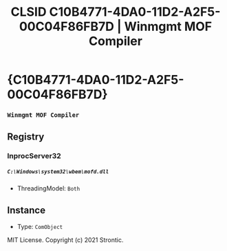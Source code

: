 ﻿---
title: "CLSID C10B4771-4DA0-11D2-A2F5-00C04F86FB7D | Winmgmt MOF Compiler"
excerpt: What is COM-Object CLSID C10B4771-4DA0-11D2-A2F5-00C04F86FB7D?
---

# {C10B4771-4DA0-11D2-A2F5-00C04F86FB7D}

### `Winmgmt MOF Compiler`

## Registry


### InprocServer32

##### `C:\Windows\system32\wbem\mofd.dll`
* ThreadingModel: `Both`

## Instance

* Type: `ComObject`

MIT License. Copyright (c) 2021 Strontic.


